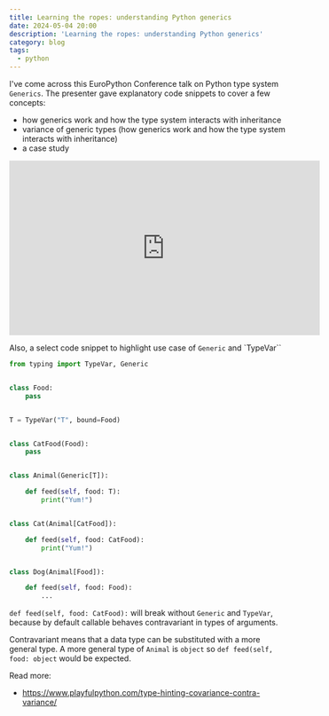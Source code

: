 ```yaml
---
title: Learning the ropes: understanding Python generics
date: 2024-05-04 20:00
description: 'Learning the ropes: understanding Python generics'
category: blog
tags:
  - python
---
```


I've come across this EuroPython Conference talk on Python type system `Generics`. The presenter gave explanatory code snippets to cover a few concepts:
- how generics work and how the type system interacts with inheritance
- variance of generic types (how generics work and how the type system interacts with inheritance)
- a case study

<iframe width="560" height="315" src="https://www.youtube.com/embed/PmgHNls70eQ?si=Vddoe-kBdIpZRi4m" title="YouTube video player" frameborder="0" allow="accelerometer; autoplay; clipboard-write; encrypted-media; gyroscope; picture-in-picture; web-share" referrerpolicy="strict-origin-when-cross-origin" allowfullscreen></iframe>

Also, a select code snippet to highlight use case of `Generic` and `TypeVar``

```python
from typing import TypeVar, Generic


class Food:
    pass


T = TypeVar("T", bound=Food)


class CatFood(Food):
    pass


class Animal(Generic[T]):

    def feed(self, food: T):
        print("Yum!")


class Cat(Animal[CatFood]):

    def feed(self, food: CatFood):
        print("Yum!")


class Dog(Animal[Food]):

    def feed(self, food: Food):
        ...
```

`def feed(self, food: CatFood):`
will break without `Generic` and `TypeVar`, because by default callable behaves contravariant in types of arguments.

Contravariant means that a data type can be substituted with a more general type. A more general type of `Animal` is `object`
so `def feed(self, food: object` would be expected.

Read more:
- https://www.playfulpython.com/type-hinting-covariance-contra-variance/
